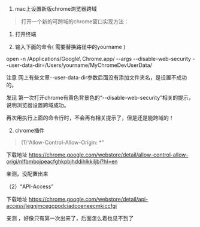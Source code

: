 1. mac上设置新版chrome浏览器跨域
> 打开一个新的可跨域的chrome窗口实现方法：

1. 打开终端

2. 输入下面的命令( 需要替换路径中的yourname )

open -n /Applications/Google\ Chrome.app/ --args --disable-web-security  --user-data-dir=/Users/yourname/MyChromeDevUserData/ 

注意
网上有些文章--user-data-dir参数后面没有添加文件夹名，是设置不成功的。

发现
第一次打开chrome有黄色背景色的“--disable-web-security”相关的提示，说明浏览器设置跨域成功。

再次用执行上面的命令行时，不会再有相关提示了，但是还是能跨域的！

2. chrome插件
> (1)“Allow-Control-Allow-Origin: *” 

下载地址 
https://chrome.google.com/webstore/detail/allow-control-allow-origi/nlfbmbojpeacfghkpbjhddihlkkiljbi?hl=en  

亲测，没配置出来

（2）“API-Access” 

下载地址 
https://chrome.google.com/webstore/detail/api-access/jegnjmcegcpodciadcoeneecmkiccfgi 

亲测 ，好像只有第一次出来了，后面怎么着也见不到了
